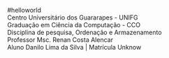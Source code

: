 #helloworld<br/>
Centro Universitário dos Guararapes - UNIFG<br/>
Graduação em Ciência da Computação - CCO<BR/>
Disciplina de pesquisa, Ordenação e Armazenamento<br/>
Professor Msc. Renan Costa Alencar<br/>
Aluno Danilo Lima da Silva | Matrícula Unknow 

